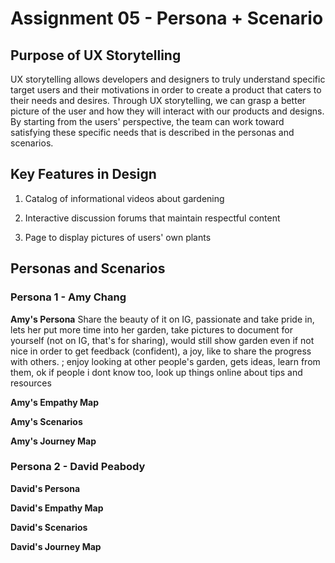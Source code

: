 # Assignment 05 - Persona + Scenario
## Purpose of UX Storytelling
UX storytelling allows developers and designers to truly understand specific target users and their motivations in order to create a product that caters to their needs and desires. Through UX storytelling, we can grasp a better picture of the user and how they will interact with our products and designs. By starting from the users' perspective, the team can work toward satisfying these specific needs that is described in the personas and scenarios. 

## Key Features in Design
1. Catalog of informational videos about gardening


2. Interactive discussion forums that maintain respectful content


3. Page to display pictures of users' own plants

## Personas and Scenarios
### Persona 1 - Amy Chang
**Amy's Persona**
Share the beauty of it on IG, passionate and take pride in, lets her put more time into her garden, take pictures to document for yourself (not on IG, that's for sharing), would still show garden even if not nice in order to get feedback (confident), a joy, like to share the progress with others. 
; enjoy looking at other people's garden, gets ideas, learn from them, ok if people i dont know too, look up things online about tips and resources

**Amy's Empathy Map**

**Amy's Scenarios**

**Amy's Journey Map**

### Persona 2 - David Peabody 
**David's Persona**

**David's Empathy Map**

**David's Scenarios**

**David's Journey Map**
